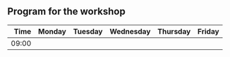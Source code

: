 
## Program for the workshop


| Time     | Monday    |Tuesday    | Wednesday | Thursday  | Friday    |
| --------:|----------:|----------:|----------:|----------:|----------:|
| 09:00    |           |           |           |           |           |

